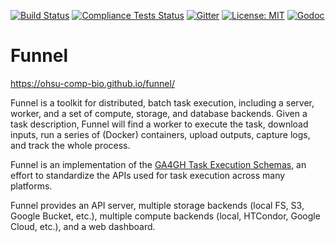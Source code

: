 [![Build Status](https://img.shields.io/github/actions/workflow/status/ohsu-comp-bio/funnel/tests.yaml)](https://github.com/ohsu-comp-bio/funnel/actions/workflows/tests.yaml)
[![Compliance Tests Status](https://img.shields.io/github/actions/workflow/status/ohsu-comp-bio/funnel/compliance-test.yaml?label=Compliance%20Tests)](https://github.com/ohsu-comp-bio/funnel/actions/workflows/compliance-test.yaml)
[![Gitter](https://badges.gitter.im/ohsu-comp-bio/funnel.svg)](https://gitter.im/ohsu-comp-bio/funnel)
[![License: MIT](https://img.shields.io/badge/License-MIT-yellow.svg)](https://opensource.org/licenses/MIT)
[![Godoc](https://img.shields.io/badge/godoc-ref-blue.svg)](http://godoc.org/github.com/ohsu-comp-bio/funnel)


Funnel
======

https://ohsu-comp-bio.github.io/funnel/

Funnel is a toolkit for distributed, batch task execution, including a server, worker, and a set of compute, storage, and database backends. Given a task description, Funnel will find a worker to execute the task, download inputs, run a series of (Docker) containers, upload outputs, capture logs, and track the whole process.

Funnel is an implementation of the [GA4GH Task Execution Schemas](https://github.com/ga4gh/task-execution-schemas), an effort to standardize the APIs used for task execution across many platforms.

Funnel provides an API server, multiple storage backends (local FS, S3, Google Bucket, etc.), multiple compute backends (local, HTCondor, Google Cloud, etc.), and a web dashboard.
